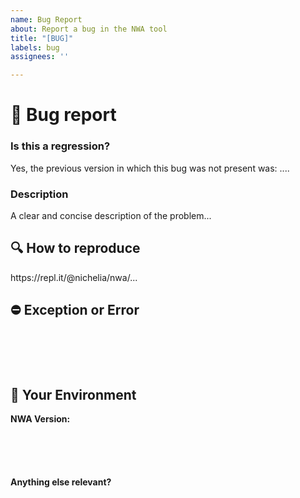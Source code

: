 ```yaml
---
name: Bug Report
about: Report a bug in the NWA tool
title: "[BUG]"
labels: bug
assignees: ''

---
```


<!--🌈🌈🌈🌈🌈🌈🌈🌈🌈🌈🌈🌈🌈🌈🌈🌈🌈🌈🌈🌈🌈🌈🌈🌈🌈🌈🌈🌈🌈🌈🌈

Please search for open/closed tickets before a submission of a new one.
Existing issues often contain information about workarounds, resolution, or progress updates.

🌈🌈🌈🌈🌈🌈🌈🌈🌈🌈🌈🌈🌈🌈🌈🌈🌈🌈🌈🌈🌈🌈🌈🌈🌈🌈🌈🌈🌈🌈🌈-->


# 🐛 Bug report

### Is this a regression?

<!-- Did this behaviour use to work in the previous version? -->
<!-- ✍️--> Yes, the previous version in which this bug was not present was: ....


### Description

<!-- ✍️--> A clear and concise description of the problem...


## 🔍 How to reproduce
<!--
Please create and share reproduction of the issue starting with this template: https://repl.it/@nichelia/nwa
-->
<!-- ✍️--> https://repl.it/@nichelia/nwa/...

<!--
Issues that don't have enough info and can't be reproduced will be closed.

You can read more about issue submission guidelines here: https://github.com/nichelia/nwa/blob/master/CONTRIBUTE.md
-->

## ⛔️ Exception or Error
<pre><code>
<!-- If the issue is accompanied by an exception or an error, please share it below: -->
<!-- ✍️-->

</code></pre>


## 🧩 Your Environment

**NWA Version:**
<pre><code>
<!-- run `poetry version` and paste output below -->
<!-- ✍️-->

</code></pre>

**Anything else relevant?**
<!-- ✍️Is this a python specific issue? If so, please specify the python version. -->

<!-- ✍️Do any of these matter: operating system, IDE, package manager, ...? If so, please mention it below. -->

